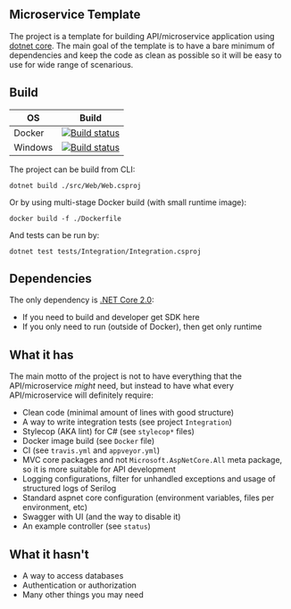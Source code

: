 ## Microservice Template

The project is a template for building API/microservice application using [dotnet core](https://github.com/aspnet).
The main goal of the template is to have a bare minimum of dependencies and keep the code as clean as possible so it will be easy to use for wide range of scenarious.


## Build

|OS      |Build       |
|--------|:----------:|
|Docker  |[![Build status](https://travis-ci.org/jenyayel/MicroServiceTemplate.svg?branch=master)](https://travis-ci.org/jenyayel/MicroServiceTemplate/branches/master)|
|Windows |[![Build status](https://ci.appveyor.com/api/projects/status/kxhlbhoxt2hauxxf?svg=true)](https://ci.appveyor.com/project/jenyayel/microservicetemplate)|

The project can be build from CLI:
```
dotnet build ./src/Web/Web.csproj
```

Or by using multi-stage Docker build (with small runtime image):
```
docker build -f ./Dockerfile
```

And tests can be run by:
```
dotnet test tests/Integration/Integration.csproj
```

## Dependencies

The only dependency is [.NET Core 2.0](https://www.microsoft.com/net/download/archives):
* If you need to build and developer get SDK here
* If you only need to run (outside of Docker), then get only runtime

## What it has

The main motto of the project is not to have everything that the API/microservice *might* need, but instead to have what every API/microservice will definitely require:

* Clean code (minimal amount of lines with good structure)
* A way to write integration tests (see project `Integration`)
* Stylecop (AKA lint) for C# (see `stylecop*` files)
* Docker image build (see `Docker` file)
* CI (see `travis.yml` and `appveyor.yml`)
* MVC core packages and not `Microsoft.AspNetCore.All` meta package, so it is more suitable for API development
* Logging configurations, filter for unhandled exceptions and usage of structured logs of Serilog
* Standard aspnet core configuration (environment variables, files per environment, etc)
* Swagger with UI (and the way to disable it)
* An example controller (see `status`)

## What it hasn't 

* A way to access databases 
* Authentication or authorization 
* Many other things you may need



